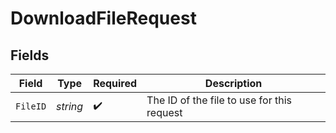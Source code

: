 # DownloadFileRequest


## Fields

| Field                                      | Type                                       | Required                                   | Description                                |
| ------------------------------------------ | ------------------------------------------ | ------------------------------------------ | ------------------------------------------ |
| `FileID`                                   | *string*                                   | :heavy_check_mark:                         | The ID of the file to use for this request |